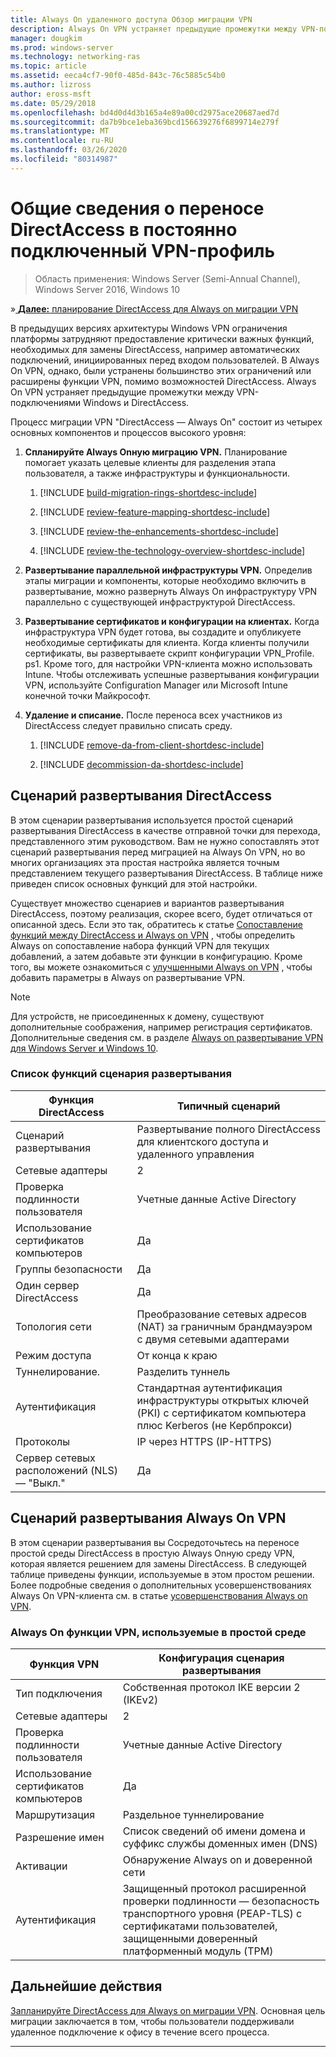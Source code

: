 ```yaml
---
title: Always On удаленного доступа Обзор миграции VPN
description: Always On VPN устраняет предыдущие промежутки между VPN-подключениями Windows и DirectAccess, а также переход с DirectAccess на Always On VPN.
manager: dougkim
ms.prod: windows-server
ms.technology: networking-ras
ms.topic: article
ms.assetid: eeca4cf7-90f0-485d-843c-76c5885c54b0
ms.author: lizross
author: eross-msft
ms.date: 05/29/2018
ms.openlocfilehash: bd4d0d4d3b165a4e89a00cd2975ace20687aed7d
ms.sourcegitcommit: da7b9bce1eba369bcd156639276f6899714e279f
ms.translationtype: MT
ms.contentlocale: ru-RU
ms.lasthandoff: 03/26/2020
ms.locfileid: "80314987"
---
```

# <a name="overview-of-the-directaccess-to-always-on-vpn-migration"></a>Общие сведения о переносе DirectAccess в постоянно подключенный VPN-профиль 

>Область применения: Windows Server (Semi-Annual Channel), Windows Server 2016, Windows 10

&#187;[ **Далее:** планирование DirectAccess для Always on миграции VPN](da-always-on-migration-planning.md)

В предыдущих версиях архитектуры Windows VPN ограничения платформы затрудняют предоставление критически важных функций, необходимых для замены DirectAccess, например автоматических подключений, инициированных перед входом пользователей. В Always On VPN, однако, были устранены большинство этих ограничений или расширены функции VPN, помимо возможностей DirectAccess. Always On VPN устраняет предыдущие промежутки между VPN-подключениями Windows и DirectAccess.

Процесс миграции VPN "DirectAccess — Always On" состоит из четырех основных компонентов и процессов высокого уровня:


1.  **Спланируйте Always Onную миграцию VPN.** Планирование помогает указать целевые клиенты для разделения этапа пользователя, а также инфраструктуры и функциональности.

    1.  [!INCLUDE [build-migration-rings-shortdesc-include](../includes/build-migration-rings-shortdesc-include.md)]

    2.  [!INCLUDE [review-feature-mapping-shortdesc-include](../includes/review-feature-mapping-shortdesc-include.md)] 

    3.  [!INCLUDE [review-the-enhancements-shortdesc-include](../includes/review-the-enhancements-shortdesc-include.md)] 

    4.  [!INCLUDE [review-the-technology-overview-shortdesc-include](../includes/review-the-technology-overview-shortdesc-include.md)]

2.  **Развертывание параллельной инфраструктуры VPN.** Определив этапы миграции и компоненты, которые необходимо включить в развертывание, можно развернуть Always On инфраструктуру VPN параллельно с существующей инфраструктурой DirectAccess.  

3.  **Развертывание сертификатов и конфигурации на клиентах.**  Когда инфраструктура VPN будет готова, вы создадите и опубликуете необходимые сертификаты для клиента. Когда клиенты получили сертификаты, вы развертываете скрипт конфигурации VPN_Profile. ps1. Кроме того, для настройки VPN-клиента можно использовать Intune. Чтобы отслеживать успешные развертывания конфигурации VPN, используйте Configuration Manager или Microsoft Intune конечной точки Майкрософт.

4.  **Удаление и списание.** После переноса всех участников из DirectAccess следует правильно списать среду.

    1.  [!INCLUDE [remove-da-from-client-shortdesc-include](../includes/remove-da-from-client-shortdesc-include.md)]

    2.  [!INCLUDE [decommission-da-shortdesc-include](../includes/decommission-da-shortdesc-include.md)]


## <a name="directaccess-deployment-scenario"></a>Сценарий развертывания DirectAccess

В этом сценарии развертывания используется простой сценарий развертывания DirectAccess в качестве отправной точки для перехода, представленного этим руководством. Вам не нужно сопоставлять этот сценарий развертывания перед миграцией на Always On VPN, но во многих организациях эта простая настройка является точным представлением текущего развертывания DirectAccess. В таблице ниже приведен список основных функций для этой настройки.

Существует множество сценариев и вариантов развертывания DirectAccess, поэтому реализация, скорее всего, будет отличаться от описанной здесь. Если это так, обратитесь к статье [Сопоставление функций между DirectAccess и Always on VPN](../vpn/vpn-map-da.md) , чтобы определить Always on сопоставление набора функций VPN для текущих добавлений, а затем добавьте эти функции в конфигурацию. Кроме того, вы можете ознакомиться с [улучшенными Always on VPN](../vpn/always-on-vpn/always-on-vpn-enhancements.md) , чтобы добавить параметры в Always on развертывание VPN.

>[!NOTE] 
>Для устройств, не присоединенных к домену, существуют дополнительные соображения, например регистрация сертификатов. Дополнительные сведения см. в разделе [Always on развертывание VPN для Windows Server и Windows 10](../vpn/always-on-vpn/deploy/always-on-vpn-deploy.md).

### <a name="deployment-scenario-feature-list"></a>Список функций сценария развертывания

| Функция DirectAccess | Типичный сценарий |
|-----|----|
| Сценарий развертывания                   | Развертывание полного DirectAccess для клиентского доступа и удаленного управления                                               |
| Сетевые адаптеры                      | 2                                                                                                              |
| Проверка подлинности пользователя                   | Учетные данные Active Directory                                                                                   |
| Использование сертификатов компьютеров             | Да                                                                                                            |
| Группы безопасности                       | Да                                                                                                            |
| Один сервер DirectAccess            | Да                                                                                                            |
| Топология сети                      | Преобразование сетевых адресов (NAT) за граничным брандмауэром с двумя сетевыми адаптерами                            |
| Режим доступа                           | От конца к краю                                                                                                    |
| Туннелирование.                             | Разделить туннель                                                                                                   |
| Аутентификация                        | Стандартная аутентификация инфраструктуры открытых ключей (PKI) с сертификатом компьютера плюс Kerberos (не Кербпрокси) |
| Протоколы                             | IP через HTTPS (IP-HTTPS)                                                                                       |
| Сервер сетевых расположений (NLS) — "Выкл." | Да                                                                                                            |

## <a name="always-on-vpn-deployment-scenario"></a>Сценарий развертывания Always On VPN

В этом сценарии развертывания вы Сосредоточьтесь на переносе простой среды DirectAccess в простую Always Onную среду VPN, которая является решением для замены DirectAccess. В следующей таблице приведены функции, используемые в этом простом решении. Более подробные сведения о дополнительных усовершенствованиях Always On VPN-клиента см. в статье [усовершенствования Always on VPN](../vpn/always-on-vpn/always-on-vpn-enhancements.md).

### <a name="always-on-vpn-features-used-in-the-simple-environment"></a>Always On функции VPN, используемые в простой среде

| Функция VPN | Конфигурация сценария развертывания |
|-----|-----|
| Тип подключения | Собственная протокол IKE версии 2 (IKEv2) |
| Сетевые адаптеры   | 2        |
| Проверка подлинности пользователя  | Учетные данные Active Directory            |
| Использование сертификатов компьютеров        | Да                          |
| Маршрутизация | Раздельное туннелирование |
| Разрешение имен | Список сведений об имени домена и суффикс службы доменных имен (DNS) |
| Активации | Обнаружение Always on и доверенной сети |
| Аутентификация  | Защищенный протокол расширенной проверки подлинности — безопасность транспортного уровня (PEAP-TLS) с сертификатами пользователей, защищенными доверенный платформенный модуль (TPM) |

## <a name="next-step"></a>Дальнейшие действия

[Запланируйте DirectAccess для Always on миграции VPN](da-always-on-migration-planning.md). Основная цель миграции заключается в том, чтобы пользователи поддерживали удаленное подключение к офису в течение всего процесса.

---
